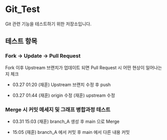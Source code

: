 # Git_Test
Git 관련 기능을 테스트하기 위한 저장소입니다.

## 테스트 항목

### Fork -> Update -> Pull Request

Fork 이후 Upstream 브랜치가 업데이트 되면 Pull Request 시 어떤 현상이 일어나는지 체크

- 03.27 01:20 
(재훈) Upstream 브랜치 수정 후 push

- 03.27 01:44
(재훈) origin 수정
(재훈) upstream 수정

### Merge 시 커밋 메세지 및 그래프 병합과정 테스트

- 03.31 15:03
(재훈) branch_A 생성 후 main 으로 Merge

- 15:05
(재훈) branch_A 에서 커밋 후 main 에서 다른 내용 커밋